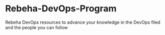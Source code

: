# Rebeha-DevOps-Program
Rebeha DevOps resources to advance your knowledge in the DevOps filed and the people you can follow 

